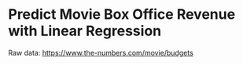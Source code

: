 # Predict Movie Box Office Revenue with Linear Regression
Raw data: https://www.the-numbers.com/movie/budgets
